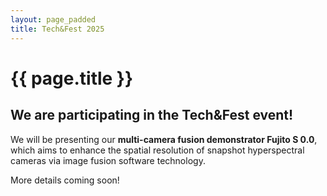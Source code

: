 ```yaml
---
layout: page_padded
title: Tech&Fest 2025
---
```


# {{ page.title }}

## We are participating in the Tech&Fest event!

We will be presenting our **multi-camera fusion demonstrator Fujito S 0.0**, which aims to enhance the spatial resolution of snapshot hyperspectral cameras via image fusion software technology.

More details coming soon!
